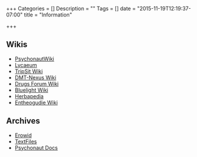 +++
Categories = []
Description = ""
Tags = []
date = "2015-11-19T12:19:37-07:00"
title = "Information"

+++


## Wikis
* [PsychonautWiki](http://psychonautwiki.org)
* [Lycaeum](http://www.lycaeum.org/wiki/Main_Page)
* [TripSit Wiki](http://wiki.tripsit.me/wiki/Main_Page)
* [DMT-Nexus Wiki](https://wiki.dmt-nexus.me/Main_Page)
* [Drugs Forum Wiki](http://www.drugs-forum.com/forum/showwiki.php?title=Drugs_Wiki_main_page)
* [Bluelight Wiki](http://wiki.bluelight.org/index.php/Main_Page)
* [Herbapedia](http://herbpedia.wikidot.com/)
* [Entheogudie Wiki](http://entheoguide.net/wiki/Main_Page)

## Archives
* [Erowid](http://www.erowid.org/psychoactives/psychoactives.shtml)
* [TextFiles](http://textfiles.com/drugs/)
* [Psychonaut Docs](http://www.psychonautdocs.com/)
